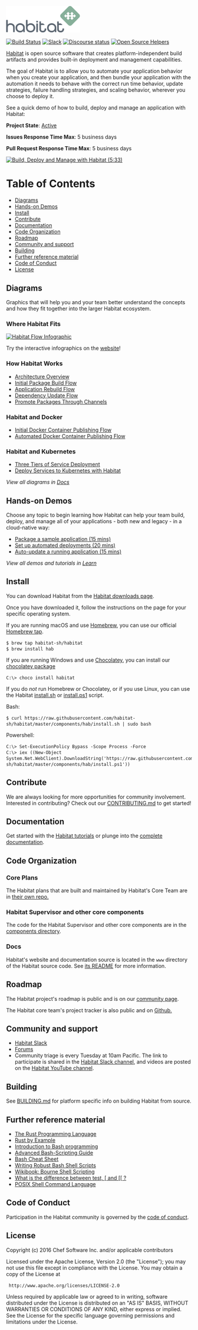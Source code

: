 <img src="https://github.com/habitat-sh/habitat/blob/master/www/source/images/habitat-logo.png" width="200">

[![Build Status](https://badge.buildkite.com/f527cd3d7851756ed1a5f6ec463dd41e7145f7941fd932672a.svg)](https://buildkite.com/chef/habitat-sh-habitat-master-verify?branch=master)
[![Slack](http://slack.habitat.sh/badge.svg)](http://slack.habitat.sh/)
[![Discourse status](https://img.shields.io/discourse/https/meta.discourse.org/status.svg?style=flat)](https://forums.habitat.sh)
[![Open Source Helpers](https://www.codetriage.com/habitat-sh/habitat/badges/users.svg)](https://www.codetriage.com/habitat-sh/habitat)


[Habitat](http://habitat.sh) is open source software that creates platform-independent build artifacts and provides built-in deployment and management capabilities.

The goal of Habitat is to allow you to automate your application behavior when you create your application, and then bundle your application with the automation it needs to behave with the correct run time behavior, update strategies, failure handling strategies, and scaling behavior, wherever you choose to deploy it.

See a quick demo of how to build, deploy and manage an application with Habitat:

**Project State**: [Active](https://github.com/chef/chef-oss-practices/blob/master/repo-management/repo-states.md#active)

**Issues Response Time Max**: 5 business days

**Pull Request Response Time Max**: 5 business days

[![Build, Deploy and Manage with Habitat (5:33)](images/overview-youtube-image.jpg)](http://www.youtube.com/watch?v=VW1DwDezlqM)

# Table of Contents
* [Diagrams](#diagrams)
* [Hands-on Demos](#hands-on-demos)
* [Install](#install)
* [Contribute](#contribute)
* [Documentation](#documentation)
* [Code Organization](#code-organization)
* [Roadmap](#roadmap)
* [Community and support](#community-and-support)
* [Building](#building)
* [Further reference material](#further-reference-material)
* [Code of Conduct](#code-of-conduct)
* [License](#license)

## Diagrams
Graphics that will help you and your team better understand the concepts and how they fit together into the larger Habitat ecosystem.
### Where Habitat Fits

[![Habitat Flow Infographic](images/habitat-flow-infographic.png)](http://habitat.sh#reference-diagram)

Try the interactive infographics on the [website](http://habitat.sh#reference-diagram)!

### How Habitat Works
* [Architecture Overview](https://github.com/habitat-sh/habitat/raw/master/www/source/images/infographics/habitat-architecture-overview.png)
* [Initial Package Build Flow](https://github.com/habitat-sh/habitat/raw/master/www/source/images/infographics/habitat-initial-package-build-flow.png)
* [Application Rebuild Flow](https://github.com/habitat-sh/habitat/raw/master/www/source/images/infographics/habitat-application-rebuild-flow.png)
* [Dependency Update Flow](https://github.com/habitat-sh/habitat/raw/master/www/source/images/infographics/habitat-dependency-update-flow.png)
* [Promote Packages Through Channels](https://github.com/habitat-sh/habitat/raw/master/www/source/images/infographics/habitat-promote-packages-through-channels.png)

### Habitat and **Docker**
* [Initial Docker Container Publishing Flow](https://github.com/habitat-sh/habitat/raw/master/www/source/images/infographics/habitat-initial-docker-container-publishing-flow.png)
* [Automated Docker Container Publishing Flow](https://github.com/habitat-sh/habitat/raw/master/www/source/images/infographics/habitat-automated-docker-container-publishing-flow.png)

### Habitat and **Kubernetes**
* [Three Tiers of Service Deployment](https://github.com/habitat-sh/habitat/raw/master/www/source/images/infographics/habitat-and-kubernetes-three-tiers-of-service-deployment.png)
* [Deploy Services to Kubernetes with Habitat](https://github.com/habitat-sh/habitat/raw/master/www/source/images/infographics/deploy-services-to-kubernetes-with-habitat-flow.png)

*View all diagrams in [Docs](https://www.habitat.sh/docs/diagrams/)*

## Hands-on Demos
Choose any topic to begin learning how Habitat can help your team build, deploy, and manage all of your applications - both new and legacy - in a cloud-native way:
* [Package a sample application (15 mins)](https://www.habitat.sh/demo/packaging-system/steps/1/)
* [Set up automated deployments (20 mins)](https://www.habitat.sh/demo/build-system/steps/1/)
* [Auto-update a running application (15 mins)](https://www.habitat.sh/demo/process-supervisor/steps/1/)

*View all demos and tutorials in [Learn](https://www.habitat.sh/learn/)*


## Install

You can download Habitat from the [Habitat downloads page](https://www.habitat.sh/docs/install-habitat/).

Once you have downloaded it, follow the instructions on the page for your specific operating system.

If you are running macOS and use [Homebrew](https://brew.sh), you can use our official [Homebrew tap](https://github.com/habitat-sh/homebrew-habitat).
```
$ brew tap habitat-sh/habitat
$ brew install hab
```

If you are running Windows and use [Chocolatey](https://chocolatey.org), you can install our [chocolatey package](https://chocolatey.org/packages/habitat)
```
C:\> choco install habitat
```

If you do _not_ run Homebrew or Chocolatey, or if you use Linux, you can use the Habitat [install.sh](https://github.com/habitat-sh/habitat/blob/master/components/hab/install.sh) or [install.ps1](https://github.com/habitat-sh/habitat/blob/master/components/hab/install.ps1) script.

Bash:
```
$ curl https://raw.githubusercontent.com/habitat-sh/habitat/master/components/hab/install.sh | sudo bash
```

Powershell:
```
C:\> Set-ExecutionPolicy Bypass -Scope Process -Force
C:\> iex ((New-Object System.Net.WebClient).DownloadString('https://raw.githubusercontent.com/habitat-sh/habitat/master/components/hab/install.ps1'))
```

## Contribute

We are always looking for more opportunities for community involvement. Interested in contributing? Check out our [CONTRIBUTING.md](CONTRIBUTING.md) to get started!

## Documentation

Get started with the [Habitat tutorials](https://www.habitat.sh/learn/) or plunge into the [complete documentation](https://www.habitat.sh/docs/).

## Code Organization

### Core Plans

The Habitat plans that are built and maintained by Habitat's Core Team are in [their own repo.](https://github.com/habitat-sh/core-plans)

### Habitat Supervisor and other core components

The code for the Habitat Supervisor and other core components are in the [components directory](https://github.com/habitat-sh/habitat/tree/master/components).

### Docs

Habitat's website and documentation source is located in the `www` directory of the Habitat source code. See [its README](www/README.md) for more information.

## Roadmap

The Habitat project's roadmap is public and is on our [community page](https://www.habitat.sh/community/).

The Habitat core team's project tracker is also public and on [Github.](https://github.com/habitat-sh/habitat/projects/1)

## Community and support

* [Habitat Slack](http://slack.habitat.sh)
* [Forums](https://forums.habitat.sh)
* Community triage is every Tuesday at 10am Pacific. The link to participate is shared in the [Habitat Slack channel](http://slack.habitat.sh), and videos are posted on the [Habitat YouTube channel](https://youtube.com/channel/UC0wJZeP2dfPZaDUPgvpVpSg).

## Building
See [BUILDING.md](BUILDING.md) for platform specific info on building Habitat from source.

## Further reference material

* [The Rust Programming Language](http://doc.rust-lang.org/book/)
* [Rust by Example](http://rustbyexample.com/)
* [Introduction to Bash programming](http://tldp.org/HOWTO/Bash-Prog-Intro-HOWTO.html)
* [Advanced Bash-Scripting Guide](http://www.tldp.org/LDP/abs/html/)
* [Bash Cheat Sheet](http://tldp.org/LDP/abs/html/refcards.html)
* [Writing Robust Bash Shell Scripts](http://www.davidpashley.com/articles/writing-robust-shell-scripts/)
* [Wikibook: Bourne Shell Scripting](https://en.wikibooks.org/wiki/Bourne_Shell_Scripting)
* [What is the difference between test, \[ and \[\[ ?](http://mywiki.wooledge.org/BashFAQ/031)
* [POSIX Shell Command Language](http://pubs.opengroup.org/onlinepubs/9699919799/utilities/V3_chap02.html)

## Code of Conduct
Participation in the Habitat community is governed by the [code of conduct](https://github.com/habitat-sh/habitat/blob/master/CODE_OF_CONDUCT.md).

## License

Copyright (c) 2016 Chef Software Inc. and/or applicable contributors

Licensed under the Apache License, Version 2.0 (the "License");
you may not use this file except in compliance with the License.
You may obtain a copy of the License at

     http://www.apache.org/licenses/LICENSE-2.0

Unless required by applicable law or agreed to in writing, software
distributed under the License is distributed on an "AS IS" BASIS,
WITHOUT WARRANTIES OR CONDITIONS OF ANY KIND, either express or implied.
See the License for the specific language governing permissions and
limitations under the License.
